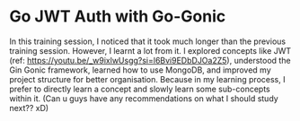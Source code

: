 # Go JWT Auth with Go-Gonic
In this training session, I noticed that it took much longer than the previous training session. However, I learnt a lot from it. I explored concepts like JWT (ref: https://youtu.be/_w9ixlwUsgg?si=l6Bvi9EDbDJOa2Z5), understood the Gin Gonic framework, learned how to use MongoDB, and improved my project structure for better organisation. Because in my learning process, I prefer to directly learn a concept and slowly learn some sub-concepts within it.
(Can u guys have any recommendations on what I should study next?? xD)